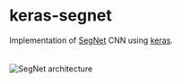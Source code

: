 # keras-segnet
Implementation of [SegNet](http://mi.eng.cam.ac.uk/projects/segnet/) CNN using [keras](https://keras.io/).  
<br>
<br>
![SegNet architecture](http://mi.eng.cam.ac.uk/projects/segnet/images/segnet.png)
